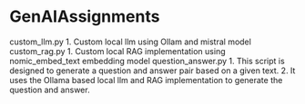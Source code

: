 # GenAIAssignments
custom_llm.py
    1. Custom local llm using Ollam and mistral model
custom_rag.py
    1. Custom local RAG implementation using nomic_embed_text embedding model
question_answer.py
    1. This script is designed to generate a question and answer pair based on a given text.
    2. It uses the Ollama based local llm and RAG implementation to generate the question and answer.